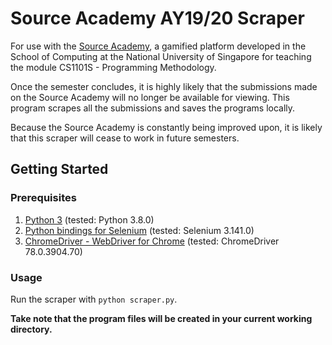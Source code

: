 # Source Academy AY19/20 Scraper

For use with the [Source Academy](https://sourceacademy.nus.edu.sg/), a gamified platform developed in the School of Computing at the National University of Singapore for teaching the module CS1101S - Programming Methodology.

Once the semester concludes, it is highly likely that the submissions made on the Source Academy will no longer be available for viewing. This program scrapes all the submissions and saves the programs locally.

Because the Source Academy is constantly being improved upon, it is likely that this scraper will cease to work in future semesters.

## Getting Started

### Prerequisites
1. [Python 3](https://www.python.org/downloads/) (tested: Python 3.8.0)
2. [Python bindings for Selenium](https://pypi.org/project/selenium/) (tested: Selenium 3.141.0)
3. [ChromeDriver - WebDriver for Chrome](https://chromedriver.chromium.org/downloads) (tested: ChromeDriver 78.0.3904.70)

### Usage
Run the scraper with `python scraper.py`.

**Take note that the program files will be created in your current working directory.**
